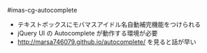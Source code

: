 #imas-cg-autocomplete

* テキストボックスにモバマスアイドル名自動補完機能をつけられる
* jQuery UI の Autocomplete が動作する環境が必要
* http://marsa746079.github.io/autocomplete/ を見ると話が早い